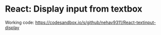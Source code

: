 # React: Display input from textbox

Working code: https://codesandbox.io/s/github/nehav9311/React-textinput-display
